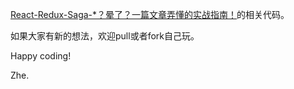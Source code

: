 [React-Redux-Saga-*？晕了？一篇文章弄懂的实战指南！](https://zhuanlan.zhihu.com/p/82442831)的相关代码。

如果大家有新的想法，欢迎pull或者fork自己玩。


Happy coding!



Zhe.
